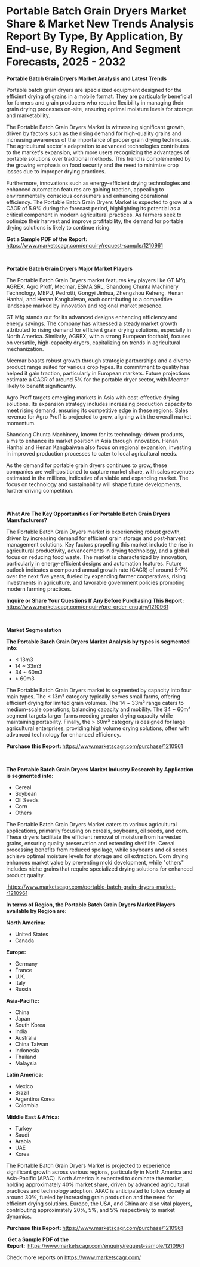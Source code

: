 <p><h1>Portable Batch Grain Dryers Market Share & Market New Trends Analysis Report By Type, By Application, By End-use, By Region, And Segment Forecasts, 2025 - 2032</h1></p><p><strong>Portable Batch Grain Dryers Market Analysis and Latest Trends</strong></p>
<p><p>Portable batch grain dryers are specialized equipment designed for the efficient drying of grains in a mobile format. They are particularly beneficial for farmers and grain producers who require flexibility in managing their grain drying processes on-site, ensuring optimal moisture levels for storage and marketability.</p><p>The Portable Batch Grain Dryers Market is witnessing significant growth, driven by factors such as the rising demand for high-quality grains and increasing awareness of the importance of proper grain drying techniques. The agricultural sector's adaptation to advanced technologies contributes to the market's expansion, with more users recognizing the advantages of portable solutions over traditional methods. This trend is complemented by the growing emphasis on food security and the need to minimize crop losses due to improper drying practices.</p><p>Furthermore, innovations such as energy-efficient drying technologies and enhanced automation features are gaining traction, appealing to environmentally conscious consumers and enhancing operational efficiency. The Portable Batch Grain Dryers Market is expected to grow at a CAGR of 5.9% during the forecast period, highlighting its potential as a critical component in modern agricultural practices. As farmers seek to optimize their harvest and improve profitability, the demand for portable drying solutions is likely to continue rising.</p></p>
<p><strong>Get a Sample PDF of the Report:&nbsp;</strong> <a href="https://www.marketscagr.com/enquiry/request-sample/1210961?utm_campaign=3169&utm_medium=2&utm_source=Github&utm_content=ia&utm_term=24032025&utm_id=portable-batch-grain-dryers">https://www.marketscagr.com/enquiry/request-sample/1210961</a></p>
<p>&nbsp;</p>
<p><strong>Portable Batch Grain Dryers Major Market Players</strong></p>
<p><p>The Portable Batch Grain Dryers market features key players like GT Mfg, AGREX, Agro Proff, Mecmar, ESMA SRL, Shandong Chunta Machinery Technology, MEPU, Pedrotti, Gongyi Jinhua, Zhengzhou Keheng, Henan Hanhai, and Henan Kangbaiwan, each contributing to a competitive landscape marked by innovation and regional market presence.</p><p>GT Mfg stands out for its advanced designs enhancing efficiency and energy savings. The company has witnessed a steady market growth attributed to rising demand for efficient grain drying solutions, especially in North America. Similarly, AGREX, with a strong European foothold, focuses on versatile, high-capacity dryers, capitalizing on trends in agricultural mechanization.</p><p>Mecmar boasts robust growth through strategic partnerships and a diverse product range suited for various crop types. Its commitment to quality has helped it gain traction, particularly in European markets. Future projections estimate a CAGR of around 5% for the portable dryer sector, with Mecmar likely to benefit significantly.</p><p>Agro Proff targets emerging markets in Asia with cost-effective drying solutions. Its expansion strategy includes increasing production capacity to meet rising demand, ensuring its competitive edge in these regions. Sales revenue for Agro Proff is projected to grow, aligning with the overall market momentum.</p><p>Shandong Chunta Machinery, known for its technology-driven products, aims to enhance its market position in Asia through innovation. Henan Hanhai and Henan Kangbaiwan also focus on regional expansion, investing in improved production processes to cater to local agricultural needs.</p><p>As the demand for portable grain dryers continues to grow, these companies are well-positioned to capture market share, with sales revenues estimated in the millions, indicative of a viable and expanding market. The focus on technology and sustainability will shape future developments, further driving competition.</p></p>
<p>&nbsp;</p>
<p><strong>What Are The Key Opportunities For Portable Batch Grain Dryers Manufacturers?</strong></p>
<p><p>The Portable Batch Grain Dryers market is experiencing robust growth, driven by increasing demand for efficient grain storage and post-harvest management solutions. Key factors propelling this market include the rise in agricultural productivity, advancements in drying technology, and a global focus on reducing food waste. The market is characterized by innovation, particularly in energy-efficient designs and automation features. Future outlook indicates a compound annual growth rate (CAGR) of around 5-7% over the next five years, fueled by expanding farmer cooperatives, rising investments in agriculture, and favorable government policies promoting modern farming practices.</p></p>
<p><strong>Inquire or Share Your Questions If Any Before Purchasing This Report:</strong> <a href="https://www.marketscagr.com/enquiry/pre-order-enquiry/1210961?utm_campaign=3169&utm_medium=2&utm_source=Github&utm_content=ia&utm_term=24032025&utm_id=portable-batch-grain-dryers">https://www.marketscagr.com/enquiry/pre-order-enquiry/1210961</a></p>
<p>&nbsp;</p>
<p><strong>Market Segmentation</strong></p>
<p><strong>The Portable Batch Grain Dryers Market Analysis by types is segmented into:</strong></p>
<p><ul><li>≤ 13m3</li><li>14 ~ 33m3</li><li>34 ~ 60m3</li><li>> 60m3</li></ul></p>
<p><p>The Portable Batch Grain Dryers market is segmented by capacity into four main types. The ≤ 13m³ category typically serves small farms, offering efficient drying for limited grain volumes. The 14 ~ 33m³ range caters to medium-scale operations, balancing capacity and mobility. The 34 ~ 60m³ segment targets larger farms needing greater drying capacity while maintaining portability. Finally, the > 60m³ category is designed for large agricultural enterprises, providing high volume drying solutions, often with advanced technology for enhanced efficiency.</p></p>
<p><strong>Purchase this Report:&nbsp;</strong><a href="https://www.marketscagr.com/purchase/1210961?utm_campaign=3169&utm_medium=2&utm_source=Github&utm_content=ia&utm_term=24032025&utm_id=portable-batch-grain-dryers">https://www.marketscagr.com/purchase/1210961</a></p>
<p>&nbsp;</p>
<p><strong>The Portable Batch Grain Dryers Market Industry Research by Application is segmented into:</strong></p>
<p><ul><li>Cereal</li><li>Soybean</li><li>Oil Seeds</li><li>Corn</li><li>Others</li></ul></p>
<p><p>The Portable Batch Grain Dryers Market caters to various agricultural applications, primarily focusing on cereals, soybeans, oil seeds, and corn. These dryers facilitate the efficient removal of moisture from harvested grains, ensuring quality preservation and extending shelf life. Cereal processing benefits from reduced spoilage, while soybeans and oil seeds achieve optimal moisture levels for storage and oil extraction. Corn drying enhances market value by preventing mold development, while "others" includes niche grains that require specialized drying solutions for enhanced product quality.</p></p>
<p><a href="https://www.marketscagr.com/portable-batch-grain-dryers-market-r1210961?utm_campaign=3169&utm_medium=2&utm_source=Github&utm_content=ia&utm_term=24032025&utm_id=portable-batch-grain-dryers">&nbsp;https://www.marketscagr.com/portable-batch-grain-dryers-market-r1210961</a></p>
<p><strong>In terms of Region, the Portable Batch Grain Dryers Market Players available by Region are:</strong></p>
<p>
    <p> <strong> North America: </strong>
        <ul>
            <li>United States</li>
            <li>Canada</li>
        </ul>
        </p> 
    <p> <strong> Europe: </strong>
        <ul>
            <li>Germany</li>
            <li>France</li>
            <li>U.K.</li>
            <li>Italy</li>
            <li>Russia</li>
        </ul>
        </p> 
    <p> <strong> Asia-Pacific: </strong>
        <ul>
            <li>China</li>
            <li>Japan</li>
            <li>South Korea</li>
            <li>India</li>
            <li>Australia</li>
            <li>China Taiwan</li>
            <li>Indonesia</li>
            <li>Thailand</li>
            <li>Malaysia</li>
        </ul>
        </p> 
    <p> <strong> Latin America: </strong>
        <ul>
            <li>Mexico</li>
            <li>Brazil</li>
            <li>Argentina Korea</li>
            <li>Colombia</li>
        </ul>
        </p> 
    <p> <strong> Middle East & Africa: </strong>
        <ul>
            <li>Turkey</li>
            <li>Saudi</li>
            <li>Arabia</li>
            <li>UAE</li>
            <li>Korea</li>
        </ul>
    </p>
    </p>
<p><p>The Portable Batch Grain Dryers Market is projected to experience significant growth across various regions, particularly in North America and Asia-Pacific (APAC). North America is expected to dominate the market, holding approximately 40% market share, driven by advanced agricultural practices and technology adoption. APAC is anticipated to follow closely at around 30%, fueled by increasing grain production and the need for efficient drying solutions. Europe, the USA, and China are also vital players, contributing approximately 20%, 5%, and 5% respectively to market dynamics.</p></p>
<p><strong>Purchase this Report: </strong><a href="https://www.marketscagr.com/purchase/1210961?utm_campaign=3169&utm_medium=2&utm_source=Github&utm_content=ia&utm_term=24032025&utm_id=portable-batch-grain-dryers">https://www.marketscagr.com/purchase/1210961</a></p>
<p>&nbsp;<strong>Get a Sample PDF of the Report:&nbsp;&nbsp;</strong><a href="https://www.marketscagr.com/enquiry/request-sample/1210961?utm_campaign=3169&utm_medium=2&utm_source=Github&utm_content=ia&utm_term=24032025&utm_id=portable-batch-grain-dryers">https://www.marketscagr.com/enquiry/request-sample/1210961</a></p>
<p><strong></strong></p>
<p>Check more reports on <a href="https://www.marketscagr.com/?utm_campaign=3169&utm_medium=2&utm_source=Github&utm_content=ia&utm_term=24032025&utm_id=portable-batch-grain-dryers">https://www.marketscagr.com/</a></p>